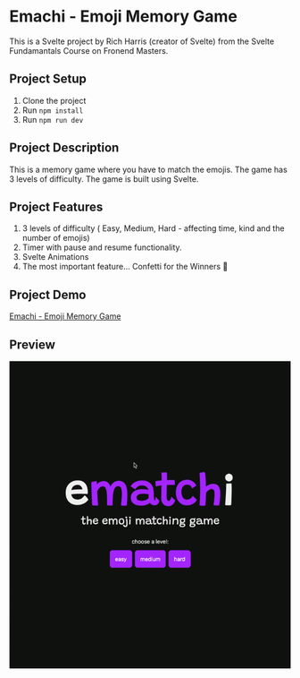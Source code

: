 # Emachi - Emoji Memory Game

This is a Svelte project by Rich Harris (creator of Svelte) from the Svelte Fundamantals Course on Fronend Masters.

## Project Setup

1. Clone the project
2. Run `npm install`
3. Run `npm run dev`

## Project Description

This is a memory game where you have to match the emojis. The game has 3 levels of difficulty. The game is built using Svelte.

## Project Features

1. 3 levels of difficulty ( Easy, Medium, Hard - affecting time, kind and the number of emojis)
2. Timer with pause and resume functionality.
3. Svelte Animations
4. The most important feature... Confetti for the Winners 🎉

## Project Demo

[Emachi - Emoji Memory Game](https://emachi-fem-svelte.netlify.app/)

## Preview

![Emachi - Emoji Memory Game](/preview.gif)
